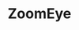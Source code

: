 ---
title: ZoomEye
description: ZoomEye really mapping global leader of cyberspace mapping.
url: https://www.zoomeye.org/
image:
    # url: '/assets/images/cafe.png'
    # alt: 'Cafe'
tags: ['osint', 'serch-engine']
pubDate: 2023-11-09
draft: false
---